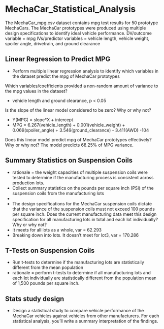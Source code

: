 # MechaCar_Statistical_Analysis

The MechaCar_mpg.csv dataset contains mpg test results for 50 prototype MechaCars. The MechaCar prototypes were produced using multiple design specifications to identify ideal vehicle performance. 
DV/outcome variable = mpg
IVs/predictor variables = vehicle length, vehicle weight, spoiler angle, drivetrain, and ground clearance


## Linear Regression to Predict MPG
- Perform multiple linear regression analysis to identify which variables in the dataset predict the mpg of MechaCar prototypes

Which variables/coefficients provided a non-random amount of variance to the mpg values in the dataset?
- vehicle length and ground clearance, p < 0.05

Is the slope of the linear model considered to be zero? Why or why not?
- Y(MPG) = slope*X + intercept
- MPG = 6.267(vehicle_length) + 0.001(vehicle_weight) + 0.069(spoiler_angle) + 3.546(ground_clearance) - 3.411(AWD) -104

Does this linear model predict mpg of MechaCar prototypes effectively? Why or why not?
The model predicts 68.25% of MPG variance.

## Summary Statistics on Suspension Coils
- rationale = the weight capacities of multiple suspension coils were tested to determine if the manufacturing process is consistent across production lots.
- Collect summary statistics on the pounds per square inch (PSI) of the suspension coils from the manufacturing lots
- 
- The design specifications for the MechaCar suspension coils dictate that the variance of the suspension coils must not exceed 100 pounds per square inch. Does the current manufacturing data meet this design specification for all manufacturing lots in total and each lot individually? Why or why not?
- It meets for all lots as a whole, var = 62.293
- Breaking down into lots. It doesn’t meet for lot3, var = 170.286

## T-Tests on Suspension Coils
- Run t-tests to determine if the manufacturing lots are statistically different from the mean population
- rationale = perform t-tests to determine if all manufacturing lots and each lot individually are statistically different from the population mean of 1,500 pounds per square inch.



## Stats study design
- Design a statistical study to compare vehicle performance of the MechaCar vehicles against vehicles from other manufacturers. For each statistical analysis, you’ll write a summary interpretation of the findings.